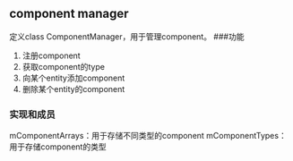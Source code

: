 ## component manager
定义class ComponentManager，用于管理component。
###功能
1. 注册component
2. 获取component的type
3. 向某个entity添加component
4. 删除某个entity的component

### 实现和成员
mComponentArrays：用于存储不同类型的component
mComponentTypes：用于存储component的类型
